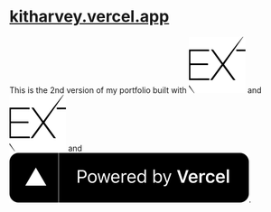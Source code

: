 # [kitharvey.vercel.app](https://kitharvey.vercel.app/)

This is the 2nd version of my portfolio built with ![Next](https://github.com/kitharvey/next-portfolio/blob/main/nextjs.svg) and ![TypeScript](https://github.com/kitharvey/next-portfolio/blob/main/nextjs.svg) and ![Powered by Vercel](https://github.com/kitharvey/next-portfolio/blob/main/powered-by-vercel.svg).